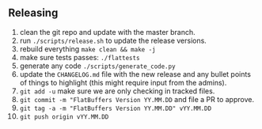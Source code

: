 ## Releasing

1. clean the git repo and update with the master branch.
2. run `./scripts/release.sh` to update the release versions.
3. rebuild everything `make clean && make -j`
4. make sure tests passes: `./flattests`
5. generate any code `./scripts/generate_code.py`
6. update the `CHANGELOG.md` file with the new release and any bullet points of things to highlight (this might require input from the admins).
7. `git add -u` make sure we are only checking in tracked files.
8. `git commit -m "FlatBuffers Version YY.MM.DD` and file a PR to approve.
9. `git tag -a -m "FlatBuffers Version YY.MM.DD" vYY.MM.DD `
10. `git push origin vYY.MM.DD`